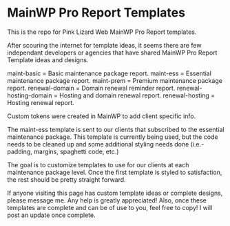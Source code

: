# MainWP Pro Report Templates
This is the repo for Pink Lizard Web MainWP Pro Report templates. 

After scouring the internet for template ideas, it seems there are few independant developers or agencies that have shared MainWP Pro Report Template ideas and designs. 

maint-basic = Basic maintenance package report.
maint-ess = Essential maintenance package report.
maint-prem = Premium maintenance package report.
renewal-domain = Domain renewal reminder report.
renewal-hosting-domain = Hosting and domain renewal report.
renewal-hosting = Hosting renewal report.

Custom tokens were created in MainWP to add client specific info.

The maint-ess template is sent to our clients that subscribed to the essential maintenance package. This template is currently being used, but the code needs to be cleaned up and some additional styling needs done (i.e.- padding, margins, spaghetti code, etc.)

The goal is to customize templates to use for our clients at each maintenance package level. Once the first template is styled to satisfaction, the rest should be  pretty straight forward.

If anyone visiting this page has custom template ideas or complete designs, please message me. Any help is greatly appreciated! Also, once these templates are complete and can be of use to you, feel free to copy! I will post an update once complete.
